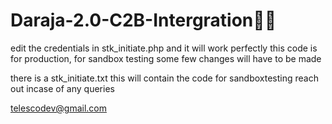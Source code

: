 # Daraja-2.0-C2B-Intergration👨‍💻

edit the credentials in stk_initiate.php and it will work perfectly
this code is for production, for sandbox testing some few changes will have to be made


there is a stk_initiate.txt this will contain the code for sandboxtesting
reach out incase of any queries

telescodev@gmail.com